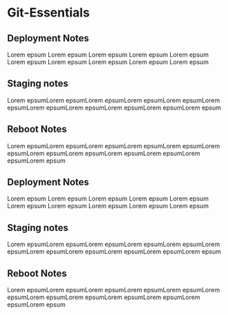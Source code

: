 # Git-Essentials

## Deployment Notes
Lorem epsum Lorem epsum Lorem epsum Lorem epsum Lorem epsum Lorem epsum Lorem epsum Lorem epsum Lorem epsum Lorem epsum

## Staging notes
Lorem epsumLorem epsumLorem epsumLorem epsumLorem epsumLorem epsumLorem epsumLorem epsumLorem epsumLorem epsumLorem epsum

## Reboot Notes
Lorem epsumLorem epsumLorem epsumLorem epsumLorem epsumLorem epsumLorem epsumLorem epsumLorem epsumLorem epsumLorem epsumLorem epsum

## Deployment Notes
Lorem epsum Lorem epsum Lorem epsum Lorem epsum Lorem epsum Lorem epsum Lorem epsum Lorem epsum Lorem epsum Lorem epsum

## Staging notes
Lorem epsumLorem epsumLorem epsumLorem epsumLorem epsumLorem epsumLorem epsumLorem epsumLorem epsumLorem epsumLorem epsum

## Reboot Notes
Lorem epsumLorem epsumLorem epsumLorem epsumLorem epsumLorem epsumLorem epsumLorem epsumLorem epsumLorem epsumLorem epsumLorem epsum
